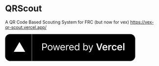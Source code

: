 # QRScout

A QR Code Based Scouting System for FRC (but now for vex)
https://vex-qr-scout.vercel.app/

[![Powered by Vercel](/powered-by-vercel.svg 'Powered by Vercel')](https://vercel.com/?utm_source=iraiders&utm_campaign=oss)

